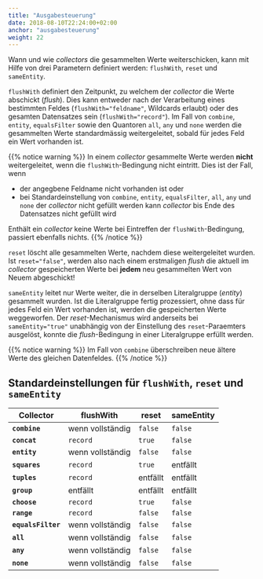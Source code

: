 ```yaml
---
title: "Ausgabesteuerung"
date: 2018-08-10T22:24:00+02:00
anchor: "ausgabesteuerung"
weight: 22
---
```


Wann und wie _collectors_ die gesammelten Werte weiterschicken, kann mit
Hilfe von drei Parametern definiert werden: `flushWith`, `reset` und
`sameEntity`.

`flushWith` definiert den Zeitpunkt, zu welchem der _collector_ die Werte
abschickt (_flush_). Dies kann entweder nach der Verarbeitung eines bestimmten Feldes (`flushWith="feldname"`, Wildcards erlaubt) oder des gesamten Datensatzes sein (`flushWith="record"`). Im Fall von `combine`,  `entity`, `equalsFilter` sowie den Quantoren `all`, `any` und `none` werden die gesammelten Werte standardmässig weitergeleitet, sobald für jedes Feld ein Wert vorhanden ist. 

{{% notice warning %}}
In einem _collector_ gesammelte Werte werden __nicht__ weitergeleitet, wenn
die `flushWith`-Bedingung nicht eintritt. Dies ist der Fall, wenn

- der angegbene Feldname nicht vorhanden ist oder
- bei Standardeinstellung von `combine`, `entity`, `equalsFilter`, `all`, `any` und `none` der _collector_ nicht gefüllt werden kann
  _collector_ bis Ende des Datensatzes nicht gefüllt wird

Enthält ein _collector_ keine Werte bei Eintreffen der
`flushWith`-Bedingung, passiert ebenfalls nichts.
{{% /notice %}}

`reset` löscht alle gesammelten Werte, nachdem diese weitergeleitet wurden.
Ist `reset="false"`, werden also nach einem erstmaligen _flush_ die aktuell
im _collector_ gespeicherten Werte bei __jedem__ neu gesammelten Wert
von Neuem abgeschickt!

`sameEntity` leitet nur Werte weiter, die in derselben Literalgruppe (_entity_) gesammelt wurden. Ist die Literalgruppe fertig prozessiert, ohne dass für jedes Feld ein Wert vorhanden ist, werden die gespeicherten Werte weggeworfen. Der _reset_-Mechanismus wird anderseits bei `sameEntity="true"` unabhängig von der Einstellung des `reset`-Paraemters ausgelöst, konnte die _flush_-Bedingung in einer Literalgruppe erfüllt werden. 

{{% notice warning %}}
Im Fall von `combine` überschreiben neue ältere Werte des
gleichen Datenfeldes.
{{% /notice %}}

## Standardeinstellungen für `flushWith`, `reset` und `sameEntity`

Collector          |  flushWith       |  reset   |  sameEntity
------------------ | ---------------- | -------- | ------------
__`combine`__      | wenn vollständig | `false`  | `false`
__`concat`__       | `record`         | `true`   | `false`
__`entity`__       | wenn vollständig | `false`  | `false`
__`squares`__      | `record`         | `true`   | entfällt
__`tuples`__       | `record`         | entfällt | entfällt
__`group`__        | entfällt         | entfällt | entfällt
__`choose`__       | `record`         | `true`   | `false`
__`range`__        | `record`         | `false`  | `false`
__`equalsFilter`__ | wenn vollständig | `false`  | `false`
__`all`__          | wenn vollständig | `false`  | `false`
__`any`__          | wenn vollständig | `false`  | `false`
__`none`__         | wenn vollständig | `false`  | `false`
